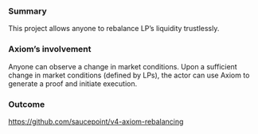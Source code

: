 ### Summary
This project allows anyone to rebalance LP’s liquidity trustlessly. 

### Axiom’s involvement
Anyone can observe a change in market conditions. Upon a sufficient change in market conditions (defined by LPs), the actor can use Axiom to generate a proof and initiate execution. 

### Outcome
https://github.com/saucepoint/v4-axiom-rebalancing

